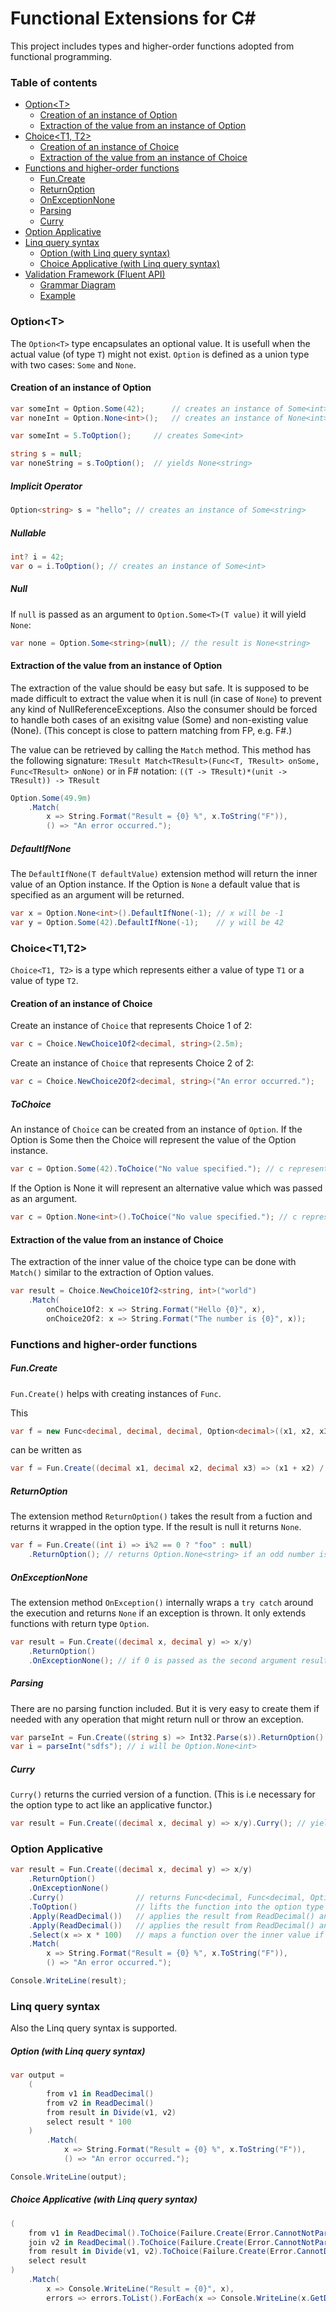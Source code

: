 Functional Extensions for C#
====================
This project includes types and higher-order functions adopted from functional programming.
### Table of contents
* [Option&lt;T&gt;](https://github.com/webrunners/FunctionalExtensions/blob/develop/README.md#optiont)  
    * [Creation of an instance of Option](https://github.com/webrunners/FunctionalExtensions/blob/develop/README.md#creation-of-an-instance-of-option)  
    * [Extraction of the value from an instance of Option](https://github.com/webrunners/FunctionalExtensions/blob/develop/README.md#extraction-of-the-value-from-an-instance-of-option)  
* [Choice&lt;T1, T2&gt;](https://github.com/webrunners/FunctionalExtensions/blob/develop/README.md#choicet1t2) 
    * [Creation of an instance of Choice](https://github.com/webrunners/FunctionalExtensions/blob/develop/README.md#creation-of-an-instance-of-choice)  
    * [Extraction of the value from an instance of Choice](https://github.com/webrunners/FunctionalExtensions/blob/develop/README.md#extraction-of-the-value-from-an-instance-of-choice)  
* [Functions and higher-order functions](https://github.com/webrunners/FunctionalExtensions/blob/develop/README.md#functions-and-higher-order-functions)  
    * [Fun.Create](https://github.com/webrunners/FunctionalExtensions/blob/develop/README.md#funcreate)  
    * [ReturnOption](https://github.com/webrunners/FunctionalExtensions/blob/develop/README.md#returnoption)  
    * [OnExceptionNone](https://github.com/webrunners/FunctionalExtensions/blob/develop/README.md#onexceptionnone)  
    * [Parsing](https://github.com/webrunners/FunctionalExtensions/blob/develop/README.md#parsing)  
    * [Curry](https://github.com/webrunners/FunctionalExtensions/blob/develop/README.md#curry)  
* [Option Applicative](https://github.com/webrunners/FunctionalExtensions/blob/develop/README.md#option-applicative)  
* [Linq query syntax](https://github.com/webrunners/FunctionalExtensions/blob/develop/README.md#linq-query-syntax)  
    * [Option (with Linq query syntax)](https://github.com/webrunners/FunctionalExtensions/blob/develop/README.md#option-with-linq-query-syntax)  
    * [Choice Applicative (with Linq query syntax)](https://github.com/webrunners/FunctionalExtensions/blob/develop/README.md#choice-applicative-with-linq-query-syntax)  
* [Validation Framework (Fluent API)](https://github.com/webrunners/FunctionalExtensions/blob/develop/README.md#validation-framework-fluent-api)
    * [Grammar Diagram](https://github.com/webrunners/FunctionalExtensions/blob/develop/README.md#grammar-diagram)  
    * [Example](https://github.com/webrunners/FunctionalExtensions/blob/develop/README.md#example)
    
### Option&lt;T&gt;
The ``Option<T>`` type encapsulates an optional value. It is usefull when the actual value (of type ``T``) might not exist. ``Option`` is defined as a union type with two cases: ``Some`` and ``None``.

#### Creation of an instance of Option
```c#
var someInt = Option.Some(42);      // creates an instance of Some<int>
var noneInt = Option.None<int>();   // creates an instance of None<int>
```
```c#
var someInt = 5.ToOption();     // creates Some<int>

string s = null;
var noneString = s.ToOption();  // yields None<string>
```

##### Implicit Operator
```c#
Option<string> s = "hello"; // creates an instance of Some<string>
```

##### Nullable
```c#
int? i = 42;
var o = i.ToOption(); // creates an instance of Some<int>
```
##### Null
If ``null`` is passed as an argument to ``Option.Some<T>(T value)`` it will yield ``None``:
```c#
var none = Option.Some<string>(null); // the result is None<string>
```
#### Extraction of the value from an instance of Option
The extraction of the value should be easy but safe. It is supposed to be made difficult to extract the value when it is null (in case of ``None``) to prevent any kind of NullReferenceExceptions. Also the consumer should be forced to handle both cases of an exisitng value (Some) and non-existing value (None). (This concept is close to pattern matching from FP, e.g. F#.)

The value can be retrieved by calling the ``Match`` method. This method has the following signature: 
``TResult Match<TResult>(Func<T, TResult> onSome, Func<TResult> onNone)`` or in F# notation: ``((T -> TResult)*(unit -> TResult)) -> TResult``

```c#
Option.Some(49.9m)
    .Match(
        x => String.Format("Result = {0} %", x.ToString("F")),
        () => "An error occurred.");
```

##### DefaultIfNone
The `DefaultIfNone(T defaultValue)` extension method will return the inner value of an Option instance. If the Option is `None` a default value that is specified as an argument will be returned.
```c#
var x = Option.None<int>().DefaultIfNone(-1); // x will be -1
var y = Option.Some(42).DefaultIfNone(-1);    // y will be 42
```
### Choice&lt;T1,T2&gt;
`Choice<T1, T2>` is a type which represents either a value of type `T1` or a value of type `T2`.
#### Creation of an instance of Choice
Create an instance of `Choice` that represents Choice 1 of 2:
```c#
var c = Choice.NewChoice1Of2<decimal, string>(2.5m);
```
Create an instance of `Choice` that represents Choice 2 of 2:
```c#
var c = Choice.NewChoice2Of2<decimal, string>("An error occurred.");
```
##### ToChoice
An instance of `Choice` can be created from an instance of `Option`. If the Option is Some then the Choice will represent the value of the Option instance.
```c#
var c = Option.Some(42).ToChoice("No value specified."); // c represents 42
```
If the Option is None it will represent an alternative value which was passed as an argument.
```c#
var c = Option.None<int>().ToChoice("No value specified."); // c represents "No value specified"
```

#### Extraction of the value from an instance of Choice
The extraction of the inner value of the choice type can be done with `Match()` similar to the extraction of Option values.
```c#
var result = Choice.NewChoice1Of2<string, int>("world")
    .Match(
        onChoice1Of2: x => String.Format("Hello {0}", x),
        onChoice2Of2: x => String.Format("The number is {0}", x));
```

### Functions and higher-order functions
##### Fun.Create
``Fun.Create()`` helps with creating instances of ``Func``.

This
```c#
var f = new Func<decimal, decimal, decimal, Option<decimal>((x1, x2, x3) => (x1 + x2) / x3));
```
can be written as
```c#
var f = Fun.Create((decimal x1, decimal x2, decimal x3) => (x1 + x2) / x3));
```
##### ReturnOption
The extension method ``ReturnOption()`` takes the result from a fuction and returns it wrapped in the option type. If the result is null it returns ``None``.
```c#
var f = Fun.Create((int i) => i%2 == 0 ? "foo" : null)
    .ReturnOption(); // returns Option.None<string> if an odd number is passed as an argument
```
##### OnExceptionNone
The extension method ``OnException()`` internally wraps a ``try catch`` around the execution and returns ``None`` if an exception is thrown. It only extends functions with return type ``Option``.
```c#
var result = Fun.Create((decimal x, decimal y) => x/y)
    .ReturnOption()
    .OnExceptionNone(); // if 0 is passed as the second argument result will be None<decimal>
```
##### Parsing
There are no parsing function included. But it is very easy to create them if needed with any operation that might return null or throw an exception.
```c#
var parseInt = Fun.Create((string s) => Int32.Parse(s)).ReturnOption().OnExceptionNone();
var i = parseInt("sdfs"); // i will be Option.None<int>
```

##### Curry
``Curry()`` returns the curried version of a function. (This is i.e necessary for the option type to act like an applicative functor.)
```c#
var result = Fun.Create((decimal x, decimal y) => x/y).Curry(); // yields Func<decimal, Func<decimal, decimal>>
```
### Option Applicative
```c#
var result = Fun.Create((decimal x, decimal y) => x/y)
    .ReturnOption()                                                 
    .OnExceptionNone()                                              
    .Curry()                // returns Func<decimal, Func<decimal, Option<decimal>>                                           
    .ToOption()             // lifts the function into the option type
    .Apply(ReadDecimal())   // applies the result from ReadDecimal() and returns Func<decimal, Option<decimal>>
    .Apply(ReadDecimal())   // applies the result from ReadDecimal() and returns Option<decimal>
    .Select(x => x * 100)   // maps a function over the inner value if option is Some
    .Match(
        x => String.Format("Result = {0} %", x.ToString("F")),
        () => "An error occurred.");

Console.WriteLine(result);
```
### Linq query syntax
Also the Linq query syntax is supported.
##### Option (with Linq query syntax)
```c#
var output =
    (
        from v1 in ReadDecimal()
        from v2 in ReadDecimal()
        from result in Divide(v1, v2)
        select result * 100
    )
        .Match(
            x => String.Format("Result = {0} %", x.ToString("F")),
            () => "An error occurred.");

Console.WriteLine(output);
```
##### Choice Applicative (with Linq query syntax)
```c#
(
    from v1 in ReadDecimal().ToChoice(Failure.Create(Error.CannotNotParse1StInput))
    join v2 in ReadDecimal().ToChoice(Failure.Create(Error.CannotNotParse2NdInput)) on 1 equals 1
    from result in Divide(v1, v2).ToChoice(Failure.Create(Error.CannotDivideByZero))
    select result
)
    .Match(
        x => Console.WriteLine("Result = {0}", x),
        errors => errors.ToList().ForEach(x => Console.WriteLine(x.GetDisplayName())));
```
             
